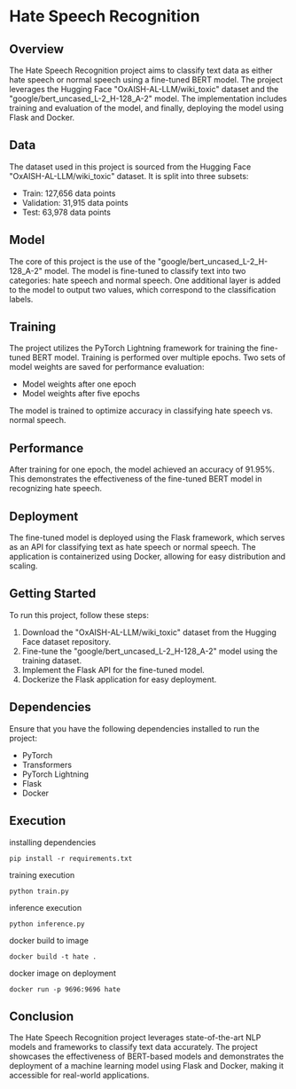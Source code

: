 Hate Speech Recognition 
========================

Overview
--------

The Hate Speech Recognition project aims to classify text data as either hate speech or normal speech using a fine-tuned BERT model. The project leverages the Hugging Face "OxAISH-AL-LLM/wiki_toxic" dataset and the "google/bert_uncased_L-2_H-128_A-2" model. The implementation includes training and evaluation of the model, and finally, deploying the model using Flask and Docker.

Data
----

The dataset used in this project is sourced from the Hugging Face "OxAISH-AL-LLM/wiki_toxic" dataset. It is split into three subsets:

-   Train: 127,656 data points
-   Validation: 31,915 data points
-   Test: 63,978 data points

Model
-----

The core of this project is the use of the "google/bert_uncased_L-2_H-128_A-2" model. The model is fine-tuned to classify text into two categories: hate speech and normal speech. One additional layer is added to the model to output two values, which correspond to the classification labels.

Training
--------

The project utilizes the PyTorch Lightning framework for training the fine-tuned BERT model. Training is performed over multiple epochs. Two sets of model weights are saved for performance evaluation:

-   Model weights after one epoch
-   Model weights after five epochs

The model is trained to optimize accuracy in classifying hate speech vs. normal speech.

Performance
-----------

After training for one epoch, the model achieved an accuracy of 91.95%. This demonstrates the effectiveness of the fine-tuned BERT model in recognizing hate speech.

Deployment
----------

The fine-tuned model is deployed using the Flask framework, which serves as an API for classifying text as hate speech or normal speech. The application is containerized using Docker, allowing for easy distribution and scaling.


Getting Started
---------------

To run this project, follow these steps:

1.  Download the "OxAISH-AL-LLM/wiki_toxic" dataset from the Hugging Face dataset repository.
2.  Fine-tune the "google/bert_uncased_L-2_H-128_A-2" model using the training dataset.
3.  Implement the Flask API for the fine-tuned model.
4.  Dockerize the Flask application for easy deployment.

Dependencies
------------

Ensure that you have the following dependencies installed to run the project:

-   PyTorch
-   Transformers
-   PyTorch Lightning
-   Flask
-   Docker

Execution
---------

installing dependencies
```
pip install -r requirements.txt
```
training execution
```
python train.py
```
inference execution
```
python inference.py
```
docker build to image
```
docker build -t hate .
```
docker image on deployment
```
docker run -p 9696:9696 hate
```


Conclusion
----------

The Hate Speech Recognition project leverages state-of-the-art NLP models and frameworks to classify text data accurately. The project showcases the effectiveness of BERT-based models and demonstrates the deployment of a machine learning model using Flask and Docker, making it accessible for real-world applications.
